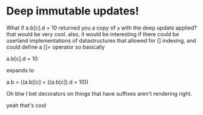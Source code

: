 
# Deep immutable updates!

What if a.b[c].d = 10
returned you a copy of `a` with the deep update applied?
that would be very cool.
also, it would be interesting if there could be userland implementations of datastructures
that allowed for [] indexing, and could define a []= operator
so basically

a.b[c].d = 10

expands to

a.b = ((a.b)[c] = ((a.b[c]).d = 10))

Oh btw I bet decorators on things that have suffixes aren't rendering right.

yeah that's cool
